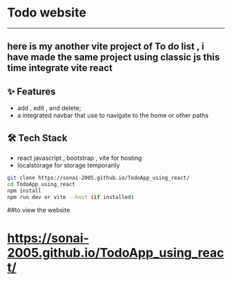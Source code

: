 # Todo website
-----
 here is my another vite project of To do list , i have made the same project using classic js this time integrate vite react
-----
## ✨ Features
- add , edit , and delete;
- a integrated navbar that use to navigate to the home or other paths
## 🛠️ Tech Stack
- react javascript , bootstrap , vite for hosting
- localstorage for storage temporarily
```bash
git clone https://sonai-2005.github.io/TodoApp_using_react/
cd TodoApp_using_react
npm install
npm run dev or vite --host (if installed)
````
##to view the website
# https://sonai-2005.github.io/TodoApp_using_react/
